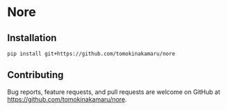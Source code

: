 # Nore

## Installation

```
pip install git+https://github.com/tomokinakamaru/nore
```

## Contributing

Bug reports, feature requests, and pull requests are welcome on GitHub at https://github.com/tomokinakamaru/nore.
